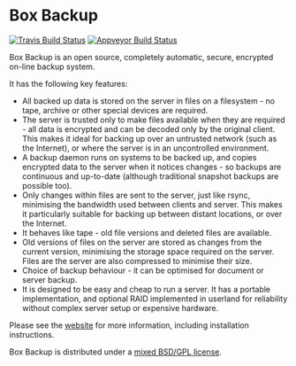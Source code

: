# Box Backup

[![Travis Build Status](https://travis-ci.org/boxbackup/boxbackup.svg?branch=master)](https://travis-ci.org/boxbackup/boxbackup)
[![Appveyor Build Status](https://ci.appveyor.com/api/projects/status/ussek6c8mvgxqj2k/branch/master?svg=true)](https://ci.appveyor.com/project/qris/boxbackup/branch/master)

Box Backup is an open source, completely automatic, secure, encrypted on-line backup system.

It has the following key features:

* All backed up data is stored on the server in files on a filesystem - no tape, archive or other special devices are required.
* The server is trusted only to make files available when they are required - all data is encrypted and can be decoded only by the original client. This makes it ideal for backing up over an untrusted network (such as the Internet), or where the server is in an uncontrolled environment.
* A backup daemon runs on systems to be backed up, and copies encrypted data to the server when it notices changes - so backups are continuous and up-to-date (although traditional snapshot backups are possible too).
* Only changes within files are sent to the server, just like rsync, minimising the bandwidth used between clients and server. This makes it particularly suitable for backing up between distant locations, or over the Internet.
* It behaves like tape - old file versions and deleted files are available.
* Old versions of files on the server are stored as changes from the current version, minimising the storage space required on the server. Files are the server are also compressed to minimise their size.
* Choice of backup behaviour - it can be optimised for document or server backup.
* It is designed to be easy and cheap to run a server. It has a portable implementation, and optional RAID implemented in userland for reliability without complex server setup or expensive hardware.

Please see the [website](https://www.boxbackup.org) for more information, including installation instructions.

Box Backup is distributed under a [mixed BSD/GPL license](https://github.com/boxbackup/boxbackup/blob/master/LICENSE.txt).

